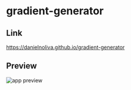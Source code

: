 # gradient-generator
## Link
https://danielnoliva.github.io/gradient-generator
## Preview
![app preview](https://image.ibb.co/ef5rmy/screenshot_danielnoliva_github_io_2018_07_17_13_52_56.jpg)
